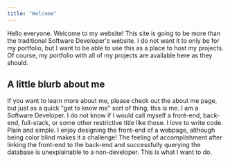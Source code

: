 ```yaml
---
title: "Welcome"
---
```


Hello everyone. Welcome to my website! This site is going to be more than the traditional Software Developer's website. I do not want it to only be for my portfolio, but I want to be able to use this as a place to host my projects. Of course, my portfolio with all of my projects are available here as they should.

## A little blurb about me

If you want to learn more about me, please check out the about me page, but just as a quick "get to know me" sort of thing, this is me. I am a Software Developer. I do not know if I would call myself a front-end, back-end, full-stack, or some other restrictive title like those. I love to write code. Plain and simple. I enjoy designing the front-end of a webpage, although being color blind makes it a challenge! The feeling of accomplishment after linking the front-end to the back-end and successfully querying the database is unexplainable to a non-developer. This is what I want to do.